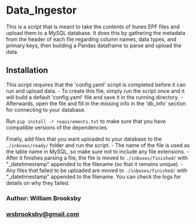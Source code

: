 # Data_Ingestor

This is a script that is meant to take the contents of itunes EPF files and upload them to a MySQL database.
It does this by gathering the metadata from the header of each file regarding column names, data types, and primary keys,
then building a Pandas dataframe to parse and upload the data.

## Installation

This script requires that the 'config.yaml' script is completed before it can run and upload data.
	- To create this file, simply run the script once and it will build a default 'config.yaml' file and save it in the running directory.
	- Afterwards, open the file and fill in the missing info in the 'db_info' section for connecting to your database.

Run `pip install -r requirements.txt` to make sure that you have compatible versions of the dependencies.

Finally, add files that you want uploaded to your database to the `./inboxes/ready/` folder and run the script.
	- The name of the file is used as the table name in MySQL, so make sure not to include any file extensions.
	- After it finishes parsing a file, the file is moved to `./inboxes/finished/` with "_datetimestamp" appended to the filename (so that it remains unique).
	- Any files that failed to be uploaded are moved to `./inboxes/finished/` with "_datetimestamp" appended to the filename. You can check the logs for details on why they failed.
	
	
### Author: William Brooksby
### wsbrooksby@gmail.com